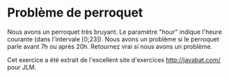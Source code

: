 # Problème de perroquet #
Nous avons un perroquet très bruyant. Le paramètre "hour" indique l'heure
courante (dans l'intervale [0;23]). Nous avons un problème si le perroquet
parle avant 7h ou après 20h. Retournez vrai si nous avons un problème.

Cet exercice a été extrait de l'excellent site d'exercices
http://javabat.com/ pour JLM.

